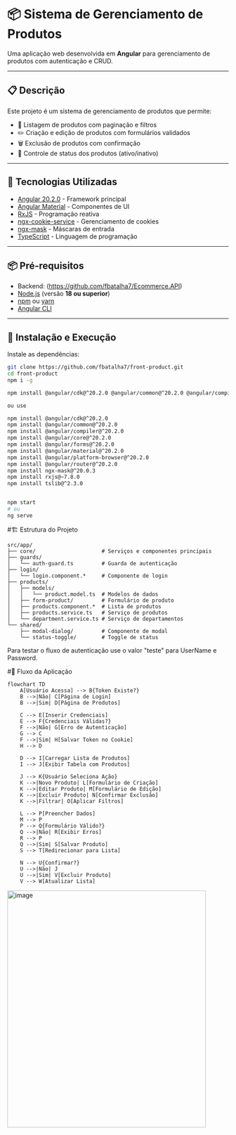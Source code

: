 # 📦 Sistema de Gerenciamento de Produtos

Uma aplicação web desenvolvida em **Angular** para gerenciamento de produtos com autenticação e CRUD.

---

## 📋 Descrição

Este projeto é um sistema de gerenciamento de produtos que permite:

- 📑 Listagem de produtos com paginação e filtros  
- ✏️ Criação e edição de produtos com formulários validados  
- 🗑️ Exclusão de produtos com confirmação  
- 🔄 Controle de status dos produtos (ativo/inativo)  
---

## 🚀 Tecnologias Utilizadas

- [Angular 20.2.0](https://angular.io/) - Framework principal  
- [Angular Material](https://material.angular.io/) - Componentes de UI  
- [RxJS](https://rxjs.dev/) - Programação reativa  
- [ngx-cookie-service](https://www.npmjs.com/package/ngx-cookie-service) - Gerenciamento de cookies  
- [ngx-mask](https://www.npmjs.com/package/ngx-mask) - Máscaras de entrada  
- [TypeScript](https://www.typescriptlang.org/) - Linguagem de programação  

---

## 📦 Pré-requisitos
- Backend: (https://github.com/fbatalha7/Ecommerce.API)
- [Node.js](https://nodejs.org/) (versão **18 ou superior**)  
- [npm](https://www.npmjs.com/) ou [yarn](https://yarnpkg.com/)  
- [Angular CLI](https://angular.io/cli)  

---

## 🔧 Instalação e Execução

Instale as dependências:

```bash
git clone https://github.com/fbatalha7/front-product.git
cd front-product
npm i -g

npm install @angular/cdk@^20.2.0 @angular/common@^20.2.0 @angular/compiler@^20.2.0 @angular/core@^20.2.0 @angular/forms@^20.2.0 @angular/material@^20.2.0 @angular/platform-browser@^20.2.0 @angular/router@^20.2.0 ngx-mask@^20.0.3 rxjs@~7.8.0 tslib@^2.3.0 --save

ou use

npm install @angular/cdk@^20.2.0
npm install @angular/common@^20.2.0
npm install @angular/compiler@^20.2.0
npm install @angular/core@^20.2.0
npm install @angular/forms@^20.2.0
npm install @angular/material@^20.2.0
npm install @angular/platform-browser@^20.2.0
npm install @angular/router@^20.2.0
npm install ngx-mask@^20.0.3
npm install rxjs@~7.8.0
npm install tslib@^2.3.0


npm start
# ou
ng serve

```

#🏗️ Estrutura do Projeto

```
src/app/
├── core/                     # Serviços e componentes principais
├── guards/
│   └── auth-guard.ts         # Guarda de autenticação
├── login/
│   └── login.component.*     # Componente de login
├── products/
│   ├── models/
│   │   └── product.model.ts  # Modelos de dados
│   ├── form-product/         # Formulário de produto
│   ├── products.component.*  # Lista de produtos
│   ├── products.service.ts   # Serviço de produtos
│   └── department.service.ts # Serviço de departamentos
└── shared/
    ├── modal-dialog/         # Componente de modal
    └── status-toggle/        # Toggle de status

```

Para testar o fluxo de autenticação use o valor "teste" para UserName e Password.

#🔄 Fluxo da Aplicação
```
flowchart TD
    A[Usuário Acessa] --> B{Token Existe?}
    B -->|Não| C[Página de Login]
    B -->|Sim| D[Página de Produtos]
    
    C --> E[Inserir Credenciais]
    E --> F{Credenciais Válidas?}
    F -->|Não| G[Erro de Autenticação]
    G --> C
    F -->|Sim| H[Salvar Token no Cookie]
    H --> D
    
    D --> I[Carregar Lista de Produtos]
    I --> J[Exibir Tabela com Produtos]
    
    J --> K{Usuário Seleciona Ação}
    K -->|Novo Produto| L[Formulário de Criação]
    K -->|Editar Produto| M[Formulário de Edição]
    K -->|Excluir Produto| N[Confirmar Exclusão]
    K -->|Filtrar| O[Aplicar Filtros]
    
    L --> P[Preencher Dados]
    M --> P
    P --> Q{Formulário Válido?}
    Q -->|Não| R[Exibir Erros]
    R --> P
    Q -->|Sim| S[Salvar Produto]
    S --> T[Redirecionar para Lista]
    
    N --> U{Confirmar?}
    U -->|Não| J
    U -->|Sim| V[Excluir Produto]
    V --> W[Atualizar Lista]
```
<img width="452" height="539" alt="image" src="https://github.com/user-attachments/assets/3b824c23-cc11-494e-ae09-9214f4771727" />
